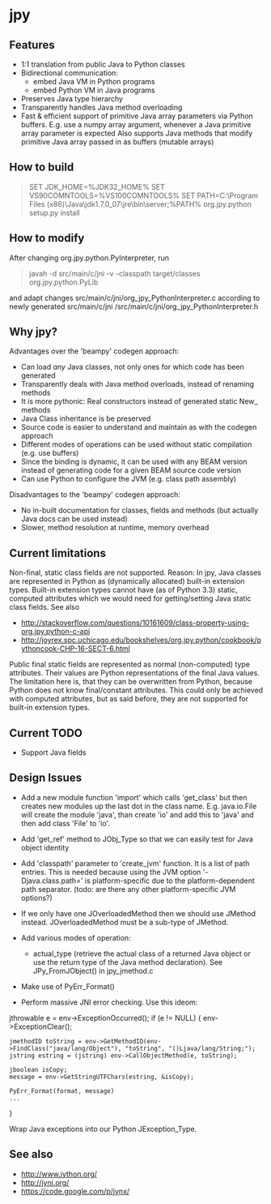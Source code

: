 jpy
===

Features
--------

* 1:1 translation from public Java to Python classes
* Bidirectional communication:
  - embed Java VM in Python programs
  - embed Python VM in Java programs
* Preserves Java type hierarchy
* Transparently handles Java method overloading 
* Fast & efficient support of primitive Java array parameters via Python buffers.
  E.g. use a numpy array argument, whenever a Java primitive array parameter is expected
  Also supports Java methods that modify primitive Java array passed in as buffers 
  (mutable arrays)


How to build
------------

> SET JDK_HOME=%JDK32_HOME%
> SET VS90COMNTOOLS=%VS100COMNTOOLS%
> SET PATH=C:\Program Files (x86)\Java\jdk1.7.0_07\jre\bin\server;%PATH%
> org.jpy.python setup.py install

How to modify
-------------

After changing org.jpy.python.PyInterpreter, run

> javah -d src/main/c/jni -v -classpath target/classes org.jpy.python.PyLib

and adapt changes src/main/c/jni/org_jpy_PythonInterpreter.c according to newly generated
src/main/c/jni /src/main/c/jni/org_jpy_PythonInterpreter.h



Why jpy?
--------

Advantages over the 'beampy' codegen approach:
* Can load *any* Java classes, not only ones for which code has been generated
* Transparently deals with Java method overloads, instead of renaming methods
* It is more pythonic: Real constructors instead of generated static New_<Type> methods
* Java Class inheritance is be preserved
* Source code is easier to understand and maintain as with the codegen approach
* Different modes of operations can be used without static compilation (e.g. use buffers)
* Since the binding is dynamic, it can be used with any BEAM version instead of generating code
  for a given BEAM source code version
* Can use Python to configure the JVM (e.g. class path assembly)

Disadvantages to the 'beampy' codegen approach:
* No in-built documentation for classes, fields and methods (but actually Java docs can be used instead)
* Slower, method resolution at runtime, memory overhead


Current limitations
-------------------
Non-final, static class fields are not supported. 
Reason: In jpy, Java classes are represented in Python as (dynamically allocated) built-in 
extension types. Built-in extension types cannot have (as of Python 3.3) static, computed 
attributes which we would need for getting/setting Java static class fields. 
See also
* http://stackoverflow.com/questions/10161609/class-property-using-org.jpy.python-c-api
* http://joyrex.spc.uchicago.edu/bookshelves/org.jpy.python/cookbook/pythoncook-CHP-16-SECT-6.html

Public final static fields are represented as normal (non-computed) type attributes. Their
values are Python representations of the final Java values. The limitation here is, that they 
can be overwritten from Python, because Python does not know final/constant attributes. This could
only be achieved with computed attributes, but as said before, they are not supported for 
built-in extension types. 

Current TODO
------------
* Support Java fields



Design Issues
-------------
* Add a new module function 'import' which calls 'get_class' but then creates new modules up the last dot in the class name.
  E.g. java.io.File will create the module 'java', than create 'io' and add this to 'java' and then add class 'File' to 'io'.
* Add 'get_ref' method to JObj_Type so that we can easily test for Java object identity
* Add 'classpath' parameter to 'create_jvm' function. It is a list of path entries.
  This is needed because using the JVM option '-Djava.class.path=<classpath>' is platform-specific due to the
  platform-dependent path separator. (todo: are there any other platform-specific JVM options?)

* If we only have one JOverloadedMethod then we should use JMethod instead. JOverloadedMethod must be a sub-type of JMethod.
* Add various modes of operation:
  - actual_type (retrieve the actual class of a returned Java object or use the return type of the Java method declaration).
    See JPy_FromJObject() in jpy_jmethod.c

* Make use of PyErr_Format()
* Perform massive JNI error checking. Use this ideom:

jthrowable e = env->ExceptionOccurred();
if (e != NULL) {
	env->ExceptionClear();

	jmethodID toString = env->GetMethodID(env->FindClass("java/lang/Object"), "toString", "()Ljava/lang/String;");
	jstring estring = (jstring) env->CallObjectMethod(e, toString);

	jboolean isCopy;
	message = env->GetStringUTFChars(estring, &isCopy);

    PyErr_Format(format, message)
	...
}

Wrap Java exceptions into our Python JException_Type.


See also
--------

* http://www.jython.org/
* http://jyni.org/
* https://code.google.com/p/jynx/